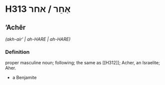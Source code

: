 # H313 אַחֵר / אחר

## ʼAchêr

_(akh-air' | ah-HARE | ah-HARE)_

### Definition

proper masculine noun; following; the same as [[H312]]; Acher, an Israelite; Aher.

- a Benjamite
